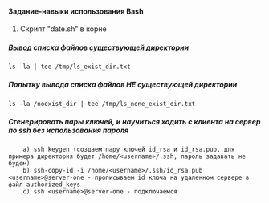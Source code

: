 #### Задание-навыки использования Bash


1. Скрипт "date.sh" в корне

##### Вывод списка файлов существующей директории
```
ls -la | tee /tmp/ls_exist_dir.txt
```
##### Попытку вывода списка файлов НЕ существующей директории
```
ls -la /noexist_dir | tee /tmp/ls_none_exist_dir.txt
```
##### Сгенерировать пары ключей, и научиться ходить с клиента на сервер по ssh без использования пароля
```
 	a) ssh keygen (создаем пару ключей id_rsa и id_rsa.pub, для примера директория будет /home/<username>/.ssh, пароль задавать не будем)
	b) ssh-copy-id -i /home/<username>/.ssh/id_rsa.pub <username>@server-one - прописываем id ключа на удаленном сервере в файл authorized_keys
	с) ssh <username>@server-one - подключаемся
```

